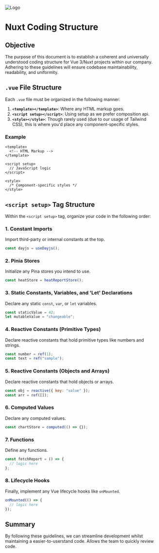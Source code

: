 
![Logo](https://images.squarespace-cdn.com/content/v1/5f29938650d18d61c97cc759/8fbe887d-3e80-454d-adbe-fb2d5e4b3df9/SmartWorkPlusLogo%28White%29%28NoSubtitle%29.png?format=110w)


# Nuxt Coding Structure

## Objective
The purpose of this document is to establish a coherent and universally understood coding structure for Vue 3/Nuxt projects within our company. Adhering to these guidelines will ensure codebase maintainability, readability, and uniformity.

## `.vue` File Structure
Each `.vue` file must be organized in the following manner:

1. **`<template></template>`**: Where any HTML markup goes.
2. **`<script setup></script>`**: Using setup as we prefer composition api.
3. **`<style></style>`**: Though rarely used (due to our usage of Tailwind CSS), this is where you'd place any component-specific styles.

### Example
```vue
<template>
  <!-- HTML Markup -->
</template>

<script setup>
  // JavaScript logic
</script>

<style>
  /* Component-specific styles */
</style>
```

## `<script setup>` Tag Structure
Within the `<script setup>` tag, organize your code in the following order:

### 1. Constant Imports
Import third-party or internal constants at the top.
```javascript
const dayjs = useDayjs();
```

### 2. Pinia Stores
Initialize any Pina stores you intend to use.
```javascript
const heatStore = heatReportStore();
```

### 3. Static Constants, Variables, and 'Let' Declarations
Declare any static `const`, `var`, or `let` variables.
```javascript
const staticValue = 42;
let mutableValue = "changeable";
```

### 4. Reactive Constants (Primitive Types)
Declare reactive constants that hold primitive types like numbers and strings.
```javascript
const number = ref(1);
const text = ref("sample");
```

### 5. Reactive Constants (Objects and Arrays)
Declare reactive constants that hold objects or arrays.
```javascript
const obj = reactive({ key: "value" });
const arr = ref([]);
```

### 6. Computed Values
Declare any computed values.
```javascript
const chartStore = computed(() => {});
```

### 7. Functions
Define any functions.
```javascript
const fetchReport = () => {
  // logic here
};
```

### 8. Lifecycle Hooks
Finally, implement any Vue lifecycle hooks like `onMounted`.
```javascript
onMounted(() => {
  // logic here
});
```

## Summary
By following these guidelines, we can streamline development whilst maintaining a easier-to-userstand code. Allows the team to quickly review code.
